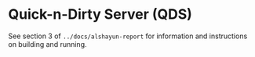 # Quick-n-Dirty Server (QDS)

See section 3 of `../docs/alshayun-report` for information and instructions on
building and running.
